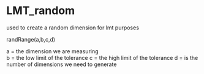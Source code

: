 # LMT_random
used to create a random dimension for lmt purposes


randRange(a,b,c,d)

a = the dimension we are measuring<br>
b = the low limit of the tolerance
c = the high limit of the tolerance
d = is the number of dimensions we need to generate
